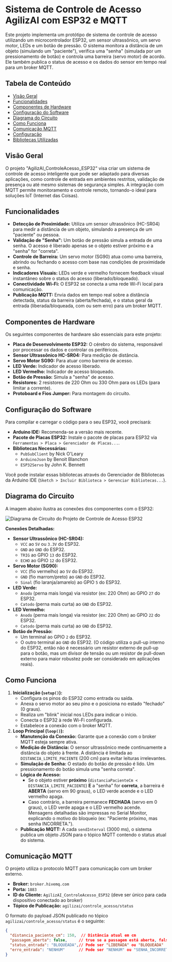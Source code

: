 # Sistema de Controle de Acesso AgilizAI com ESP32 e MQTT

Este projeto implementa um protótipo de sistema de controle de acesso utilizando um microcontrolador ESP32, um sensor ultrassônico, um servo motor, LEDs e um botão de pressão. O sistema monitora a distância de um objeto (simulando um "paciente"), verifica uma "senha" (simulada por um pressionamento de botão) e controla uma barreira (servo motor) de acordo. Ele também publica o status de acesso e os dados do sensor em tempo real para um broker MQTT.

## Tabela de Conteúdo

* [Visão Geral](#visão-geral)
* [Funcionalidades](#funcionalidades)
* [Componentes de Hardware](#componentes-de-hardware)
* [Configuração do Software](#configuração-do-software)
* [Diagrama do Circuito](#diagrama-do-circuito)
* [Como Funciona](#como-funciona)
* [Comunicação MQTT](#comunicação-mqtt)
* [Configuração](#configuração)
* [Bibliotecas Utilizadas](#bibliotecas-utilizadas)

## Visão Geral

O projeto "AgilizAI_ControleAcesso_ESP32" visa criar um sistema de controle de acesso inteligente que pode ser adaptado para diversas aplicações, como controle de entrada em ambientes restritos, validação de presença ou até mesmo sistemas de segurança simples. A integração com MQTT permite monitoramento e controle remoto, tornando-o ideal para soluções IoT (Internet das Coisas).

## Funcionalidades

* **Detecção de Proximidade:** Utiliza um sensor ultrassônico (HC-SR04) para medir a distância de um objeto, simulando a presença de um "paciente" ou pessoa.
* **Validação de "Senha":** Um botão de pressão simula a entrada de uma senha. O acesso é liberado apenas se o objeto estiver próximo e a "senha" for "correta".
* **Controle de Barreira:** Um servo motor (SG90) atua como uma barreira, abrindo ou fechando o acesso com base nas condições de proximidade e senha.
* **Indicadores Visuais:** LEDs verde e vermelho fornecem feedback visual instantâneo sobre o status do acesso (liberado/bloqueado).
* **Conectividade Wi-Fi:** O ESP32 se conecta a uma rede Wi-Fi local para comunicação.
* **Publicação MQTT:** Envia dados em tempo real sobre a distância detectada, status da barreira (aberta/fechada), e o status geral da entrada (liberada/bloqueada, com ou sem erro) para um broker MQTT.

## Componentes de Hardware

Os seguintes componentes de hardware são essenciais para este projeto:

* **Placa de Desenvolvimento ESP32:** O cérebro do sistema, responsável por processar os dados e controlar os periféricos.
* **Sensor Ultrassônico HC-SR04:** Para medição de distância.
* **Servo Motor SG90:** Para atuar como barreira de acesso.
* **LED Verde:** Indicador de acesso liberado.
* **LED Vermelho:** Indicador de acesso bloqueado.
* **Botão de Pressão:** Simula a "senha" de acesso.
* **Resistores:** 2 resistores de 220 Ohm ou 330 Ohm para os LEDs (para limitar a corrente).
* **Protoboard e Fios Jumper:** Para montagem do circuito.

## Configuração do Software

Para compilar e carregar o código para o seu ESP32, você precisará:

* **Arduino IDE:** Recomenda-se a versão mais recente.
* **Pacote de Placas ESP32:** Instale o pacote de placas para ESP32 via `Ferramentas > Placa > Gerenciador de Placas...`.
* **Bibliotecas Necessárias:**
    * `PubSubClient` by Nick O'Leary
    * `ArduinoJson` by Benoit Blanchon
    * `ESP32Servo` by John K. Bennett

Você pode instalar essas bibliotecas através do Gerenciador de Bibliotecas da Arduino IDE (`Sketch > Incluir Biblioteca > Gerenciar Bibliotecas...`).

## Diagrama do Circuito

A imagem abaixo ilustra as conexões dos componentes com o ESP32:

![Diagrama de Circuito do Projeto de Controle de Acesso ESP32](image_8f4314.png)

**Conexões Detalhadas:**

* **Sensor Ultrassônico (HC-SR04):**
    * `VCC` ao `5V` ou `3.3V` do ESP32.
    * `GND` ao `GND` do ESP32.
    * `TRIG` ao GPIO `13` do ESP32.
    * `ECHO` ao GPIO `12` do ESP32.
* **Servo Motor (SG90):**
    * `VCC` (fio vermelho) ao `5V` do ESP32.
    * `GND` (fio marrom/preto) ao `GND` do ESP32.
    * `Sinal` (fio laranja/amarelo) ao GPIO `5` do ESP32.
* **LED Verde:**
    * `Anodo` (perna mais longa) via resistor (ex: 220 Ohm) ao GPIO `27` do ESP32.
    * `Catodo` (perna mais curta) ao `GND` do ESP32.
* **LED Vermelho:**
    * `Anodo` (perna mais longa) via resistor (ex: 220 Ohm) ao GPIO `22` do ESP32.
    * `Catodo` (perna mais curta) ao `GND` do ESP32.
* **Botão de Pressão:**
    * Um terminal ao GPIO `2` do ESP32.
    * O outro terminal ao `GND` do ESP32. (O código utiliza o pull-up interno do ESP32, então não é necessário um resistor externo de pull-up para o botão, mas um divisor de tensão ou um resistor de pull-down externo para maior robustez pode ser considerado em aplicações reais).

## Como Funciona

1.  **Inicialização (`setup()`):**
    * Configura os pinos do ESP32 como entrada ou saída.
    * Anexa o servo motor ao seu pino e o posiciona no estado "fechado" (0 graus).
    * Realiza um "blink" inicial nos LEDs para indicar o início.
    * Conecta o ESP32 à rede Wi-Fi configurada.
    * Estabelece a conexão com o broker MQTT.
2.  **Loop Principal (`loop()`):**
    * **Manutenção da Conexão:** Garante que a conexão com o broker MQTT esteja sempre ativa.
    * **Medição de Distância:** O sensor ultrassônico mede continuamente a distância do objeto à frente. A distância é limitada ao `DISTANCIA_LIMITE_PACIENTE` (200 cm) para evitar leituras irrelevantes.
    * **Simulação de Senha:** O estado do botão de pressão é lido. Um pressionamento do botão simula uma "senha correta".
    * **Lógica de Acesso:**
        * Se o objeto estiver **próximo** (`distanciaPacienteCm < DISTANCIA_LIMITE_PACIENTE`) **E** a "senha" for **correta**, a barreira é **ABERTA** (servo em 90 graus), o LED verde acende e o LED vermelho apaga.
        * Caso contrário, a barreira permanece **FECHADA** (servo em 0 graus), o LED verde apaga e o LED vermelho acende. Mensagens detalhadas são impressas no Serial Monitor, explicando o motivo do bloqueio (ex: "Paciente próximo, mas senha INCORRETA.").
    * **Publicação MQTT:** A cada `sendInterval` (3000 ms), o sistema publica um objeto JSON para o tópico MQTT contendo o status atual do sistema.

## Comunicação MQTT

O projeto utiliza o protocolo MQTT para comunicação com um broker externo.

* **Broker:** `broker.hivemq.com`
* **Porta:** `1883`
* **ID do Cliente:** `AgilizAI_ControleAcesso_ESP32` (deve ser único para cada dispositivo conectado ao broker)
* **Tópico de Publicação:** `agilizai/controle_acesso/status`

O formato do payload JSON publicado no tópico `agilizai/controle_acesso/status` é o seguinte:

```json
{
  "distancia_paciente_cm": 150,  // Distância atual em cm
  "passagem_aberta": false,     // true se a passagem está aberta, false se está fechada
  "status_entrada": "BLOQUEADA",// Pode ser "LIBERADA" ou "BLOQUEADA"
  "erro_entrada": "NENHUM"      // Pode ser "NENHUM" ou "SENHA_INCORRETA"
}
